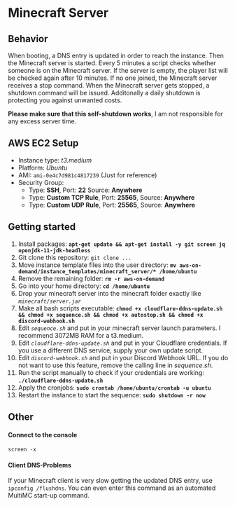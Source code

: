 # Minecraft Server

## Behavior
When booting, a DNS entry is updated in order to reach the instance. Then the Minecraft server is started.
Every 5 minutes a script checks whether someone is on the Minecraft server. If the server is empty, the player list will be checked again after 10 minutes. If no one joined, the Minecraft server receives a stop command.
When the Minecraft server gets stopped, a shutdown command will be issued.
Additonally a daily shutdown is protecting you against unwanted costs.

**Please make sure that this self-shutdown works**, I am not responsible for any excess server time. 

## AWS EC2 Setup
 - Instance type: *t3.medium*
 - Platform: *Ubuntu*
 - AMI: `ami-0e4c7d981c4817239` (Just for reference)
 - Security Group:
	-   Type: **SSH**, Port: **22** Source: **Anywhere**
	-   Type: **Custom TCP Rule**, Port: **25565**, Source: **Anywhere**
	-   Type: **Custom UDP Rule**, Port: **25565**, Source: **Anywhere**

## Getting started

 1. Install packages: **`apt-get update && apt-get install -y git screen jq openjdk-11-jdk-headless`**
 2. Git clone this repository: `git clone ...`
 3. Move instance template files into the user directory: **`mv aws-on-demand/instance_templates/minecraft_server/* /home/ubuntu`**
 4. Remove the remaining folder: **`rm -r aws-on-demand`**
 5. Go into your home directory: **`cd /home/ubuntu`**
 6. Drop your minecraft server into the minecraft folder exactly like *`minecraft/server.jar`*
 7. Make all bash scripts executable: **`chmod +x cloudflare-ddns-update.sh && chmod +x sequence.sh && chmod +x autostop.sh && chmod +x discord-webhook.sh`**
 8. Edit *`sequence.sh`* and put in your minecraft server launch parameters. I recommend 3072MB RAM for a t3.medium.
 9. Edit *`cloudflare-ddns-update.sh`* and put in your Cloudflare credentials. If you use a different DNS service, supply your own update script.
 10. Edit *`discord-webhook.sh`* and put in your Discord Webhook URL. If you do not want to use this feature, remove the calling line in *sequence.sh*.
 11. Run the script manually to check if your credentials are working: **`./cloudflare-ddns-update.sh`**
 12. Apply the cronjobs: **`sudo crontab /home/ubuntu/crontab -u ubuntu`**
 13. Restart the instance to start the sequence: **`sudo shutdown -r now`**

## Other
#### Connect to the  console
`screen -x`

#### Client DNS-Problems
If your Minecraft client is very slow getting the updated DNS entry, use `ipconfig /flushdns`.
You can even enter this command as an automated MultiMC start-up command.